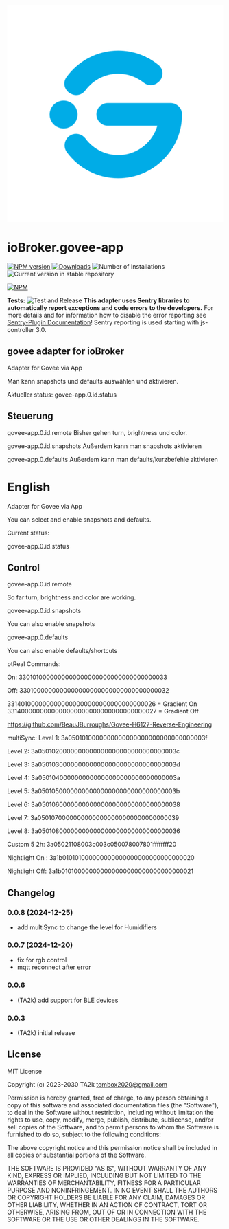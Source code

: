 ![Logo](admin/govee-app.png)

# ioBroker.govee-app

[![NPM version](https://img.shields.io/npm/v/iobroker.govee-app.svg)](https://www.npmjs.com/package/iobroker.govee-app)
[![Downloads](https://img.shields.io/npm/dm/iobroker.govee-app.svg)](https://www.npmjs.com/package/iobroker.govee-app)
![Number of Installations](https://iobroker.live/badges/govee-app-installed.svg)
![Current version in stable repository](https://iobroker.live/badges/govee-app-stable.svg)

[![NPM](https://nodei.co/npm/iobroker.govee-app.png?downloads=true)](https://nodei.co/npm/iobroker.govee-app/)

**Tests:** ![Test and Release](https://github.com/TA2k/ioBroker.govee-app/workflows/Test%20and%20Release/badge.svg)
**This adapter uses Sentry libraries to automatically report exceptions and code errors to the developers.** For more details and for information how to disable the error reporting see [Sentry-Plugin Documentation](https://github.com/ioBroker/plugin-sentry#plugin-sentry)! Sentry reporting is used starting with js-controller 3.0.

## govee adapter for ioBroker

Adapter for Govee via App

Man kann snapshots und defaults auswählen und aktivieren.

Aktueller status:
govee-app.0.id.status

## Steuerung

govee-app.0.id.remote
Bisher gehen turn, brightness und color.

govee-app.0.id.snapshots
Außerdem kann man snapshots aktivieren

govee-app.0.defaults
Außerdem kann man defaults/kurzbefehle aktivieren

# English

Adapter for Govee via App

You can select and enable snapshots and defaults.

Current status:

govee-app.0.id.status

## Control

govee-app.0.id.remote

So far turn, brightness and color are working.

govee-app.0.id.snapshots

You can also enable snapshots

govee-app.0.defaults

You can also enable defaults/shortcuts

ptReal Commands:

On: 3301010000000000000000000000000000000033

Off: 3301000000000000000000000000000000000032

3314010000000000000000000000000000000026 = Gradient On
3314000000000000000000000000000000000027 = Gradient Off

https://github.com/BeauJBurroughs/Govee-H6127-Reverse-Engineering

multiSync:
Level 1: 3a0501010000000000000000000000000000003f

Level 2: 3a0501020000000000000000000000000000003c

Level 3: 3a0501030000000000000000000000000000003d

Level 4: 3a0501040000000000000000000000000000003a

Level 5: 3a0501050000000000000000000000000000003b

Level 6: 3a05010600000000000000000000000000000038

Level 7: 3a05010700000000000000000000000000000039

Level 8: 3a05010800000000000000000000000000000036

Custom 5 2h: 3a05021108003c003c050078007801ffffffff20

Nightlight On : 3a1b010101000000000000000000000000000020

Nightlight Off: 3a1b010100000000000000000000000000000021

## Changelog

### 0.0.8 (2024-12-25)

- add multiSync to change the level for Humidifiers

### 0.0.7 (2024-12-20)

- fix for rgb control
- mqtt reconnect after error

### 0.0.6

- (TA2k) add support for BLE devices

### 0.0.3

- (TA2k) initial release

## License

MIT License

Copyright (c) 2023-2030 TA2k <tombox2020@gmail.com>

Permission is hereby granted, free of charge, to any person obtaining a copy
of this software and associated documentation files (the "Software"), to deal
in the Software without restriction, including without limitation the rights
to use, copy, modify, merge, publish, distribute, sublicense, and/or sell
copies of the Software, and to permit persons to whom the Software is
furnished to do so, subject to the following conditions:

The above copyright notice and this permission notice shall be included in all
copies or substantial portions of the Software.

THE SOFTWARE IS PROVIDED "AS IS", WITHOUT WARRANTY OF ANY KIND, EXPRESS OR
IMPLIED, INCLUDING BUT NOT LIMITED TO THE WARRANTIES OF MERCHANTABILITY,
FITNESS FOR A PARTICULAR PURPOSE AND NONINFRINGEMENT. IN NO EVENT SHALL THE
AUTHORS OR COPYRIGHT HOLDERS BE LIABLE FOR ANY CLAIM, DAMAGES OR OTHER
LIABILITY, WHETHER IN AN ACTION OF CONTRACT, TORT OR OTHERWISE, ARISING FROM,
OUT OF OR IN CONNECTION WITH THE SOFTWARE OR THE USE OR OTHER DEALINGS IN THE
SOFTWARE.
